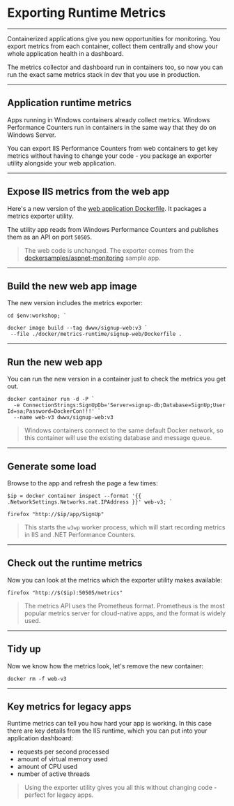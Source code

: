 # Exporting Runtime Metrics

---

Containerized applications give you new opportunities for monitoring. You export metrics from each container, collect them centrally and show your whole application health in a dashboard.

The metrics collector and dashboard run in containers too, so now you can run the exact same metrics stack in dev that you use in production.

---

## Application runtime metrics

Apps running in Windows containers already collect metrics. Windows Performance Counters run in containers in the same way that they do on Windows Server.

You can export IIS Performance Counters from web containers to get key metrics without having to change your code - you package an exporter utility alongside your web application.

---

## Expose IIS metrics from the web app

Here's a new version of the [web application Dockerfile](./docker/metrics-runtime/signup-web/Dockerfile). It packages a metrics exporter utility.

The utility app reads from Windows Performance Counters and publishes them as an API on port `50505`.

> The web code is unchanged. The exporter comes from the [dockersamples/aspnet-monitoring](TODO) sample app.

---

## Build the new web app image

The new version includes the metrics exporter:

```
cd $env:workshop; `

docker image build --tag dwwx/signup-web:v3 `
 --file ./docker/metrics-runtime/signup-web/Dockerfile .
```

---

## Run the new web app

You can run the new version in a container just to check the metrics you get out.

```
docker container run -d -P `
  -e ConnectionStrings:SignUpDb='Server=signup-db;Database=SignUp;User Id=sa;Password=DockerCon!!!' `
  --name web-v3 dwwx/signup-web:v3
```

> Windows containers connect to the same default Docker network, so this container will use the existing database and message queue.

---

## Generate some load

Browse to the app and refresh the page a few times:

```
$ip = docker container inspect --format '{{ .NetworkSettings.Networks.nat.IPAddress }}' web-v3; `

firefox "http://$ip/app/SignUp"
```

> This starts the `w3wp` worker process, which will start recording metrics in IIS and .NET Performance Counters.

---

## Check out the runtime metrics

Now you can look at the metrics which the exporter utility makes available:

```
firefox "http://$($ip):50505/metrics"
```

> The metrics API uses the Prometheus format. Prometheus is the most popular metrics server for cloud-native apps, and the format is widely used.

---

## Tidy up

Now we know how the metrics look, let's remove the new container:

```
docker rm -f web-v3
```

---

## Key metrics for legacy apps

Runtime metrics can tell you how hard your app is working. In this case there are key details from the IIS runtime, which you can put into your application dashboard:

- requests per second processed
- amount of virtual memory used
- amount of CPU used
- number of active threads

> Using the exporter utility gives you all this without changing code - perfect for legacy apps. 